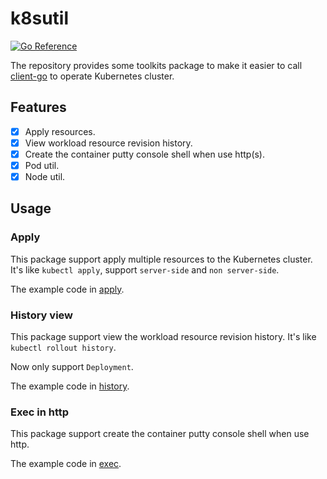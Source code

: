 # k8sutil

[![Go Reference](https://pkg.go.dev/badge/github.com/bryant-rh/k8sutil.svg)](https://pkg.go.dev/github.com/bryant-rh/k8sutil)

The repository provides some toolkits package to make it easier to call [client-go](https://github.com/kubernetes/client-go) to operate Kubernetes cluster.

## Features

- [x] Apply resources.
- [x] View workload resource revision history.
- [x] Create the container putty console shell when use http(s).
- [x] Pod util.
- [x] Node util.

## Usage

### Apply

This package support apply multiple resources to the Kubernetes cluster. It's like `kubectl apply`, support `server-side` and `non server-side`.

The example code in [apply](./examples/apply).

### History view

This package support view the workload resource revision history. It's like `kubectl rollout history`.

Now only support `Deployment`.

The example code in [history](./examples/history).

### Exec in http

This package support create the container putty console shell when use http.

The example code in [exec](./examples/exec).